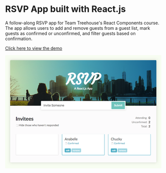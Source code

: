 # RSVP App built with React.js

A follow-along RSVP app for Team Treehouse's React Components course. The app allows users to add and remove guests from a guest list,
mark guests as confirmed or unconfirmed, and filter guests based on confirmation.

[Click here to view the demo](https://christinlepson.github.io/react-rsvp/)

![Preview image of RSVP app](https://raw.githubusercontent.com/christinlepson/react-rsvp/master/src/github-preview.png)